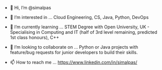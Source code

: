 - 👋 Hi, I’m @simalpas
- 👀 I’m interested in ...
Cloud Engineering, CS, Java, Python, DevOps

- 🌱 I’m currently learning ...
    STEM Degree with Open University, UK - Specialising in Computing and IT (half of 3rd level remaining, predicted 1st class honours),
    C++
    
- 💞️ I’m looking to collaborate on ...
    Python or Java projects with feature/bug requests for junior developers to build their skills.
- 📫 How to reach me ...
    https://www.linkedin.com/in/simalpas/

<!---
simalpas/simalpas is a ✨ special ✨ repository because its `README.md` (this file) appears on your GitHub profile.
You can click the Preview link to take a look at your changes.
--->
